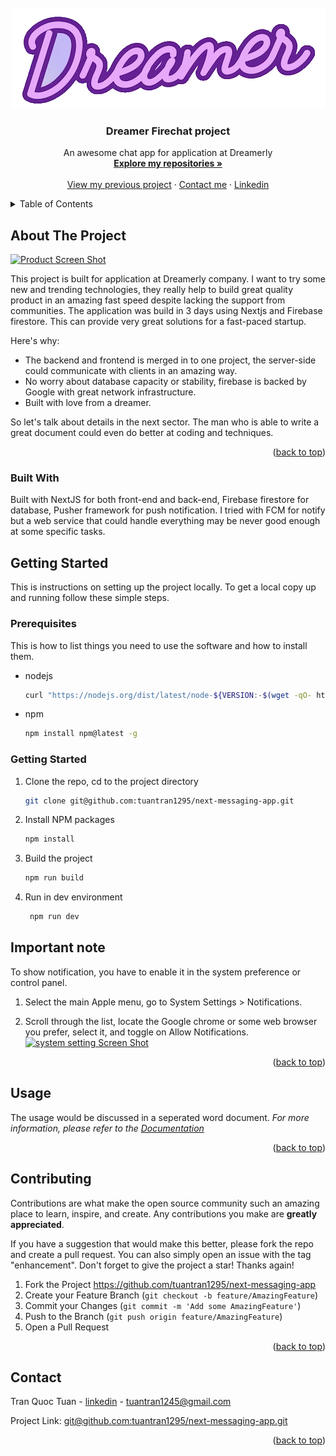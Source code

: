 
<!-- PROJECT LOGO -->
<br />
<div align="center">
  <a href="https://github.com/othneildrew/Best-README-Template">
    <img src="public/assets/logo-bright.png" alt="Logo" width="auto" height="auto">
  </a>

<h3 align="center">Dreamer Firechat project</h3>

  <p align="center">
    An awesome chat app for application at Dreamerly
    <br />
    <a href="https://github.com/tuantran1295?tab=repositories"><strong>Explore my repositories »</strong></a>
    <br />
    <br />
    <a href="https://bbibacgiang.online/">View my previous project</a>
    ·
    <a href="https://www.linkedin.com/in/tran-quoc-tuan-b338261b3/">Contact me</a>
    ·
    <a href="https://www.linkedin.com/in/tran-quoc-tuan-b338261b3/">Linkedin</a>
  </p>
</div>



<!-- TABLE OF CONTENTS -->
<details>
  <summary>Table of Contents</summary>
  <ol>
    <li>
      <a href="#about-the-project">About The Project</a>
      <ul>
        <li><a href="#built-with">Built With</a></li>
      </ul>
    </li>
    <li>
      <a href="#getting-started">Getting Started</a>
      <ul>
        <li><a href="#prerequisites">Prerequisites</a></li>
        <li><a href="#Important-note">Important note</a></li>
      </ul>
    </li>
    <li><a href="#usage">Usage</a></li>
    <li><a href="#contributing">Contributing</a></li>
    <li><a href="#contact">Contact</a></li>
    <li><a href="#acknowledgments">Acknowledgments</a></li>
  </ol>
</details>



<!-- ABOUT THE PROJECT -->
## About The Project

[![Product Screen Shot][product-screenshot]](https://www.linkedin.com/in/tran-quoc-tuan-b338261b3/)

This project is built for application at Dreamerly company. I want to try some new and trending technologies, they really help to build great quality product in an amazing fast speed despite lacking the support from communities. The application was build in 3 days using Nextjs and Firebase firestore. This can provide very great solutions for a fast-paced
startup. 

Here's why:
* The backend and frontend is merged in to one project, the server-side could communicate with clients in an amazing way.
* No worry about database capacity or stability, firebase is backed by Google with great network infrastructure.
* Built with love from a dreamer.


So let's talk about details in the next sector. The man who is able to write a great document could even do better at coding and techniques.

<p align="right">(<a href="#readme-top">back to top</a>)</p>



### Built With

Built with NextJS for both front-end and back-end, Firebase firestore for database, Pusher framework for push notification. I tried with FCM for notify but a web service that could handle everything may be never good enough at some specific tasks.



<!-- GETTING STARTED -->
## Getting Started

This is instructions on setting up the project locally.
To get a local copy up and running follow these simple steps.

### Prerequisites

This is how to list things you need to use the software and how to install them.
* nodejs
  ```sh
  curl "https://nodejs.org/dist/latest/node-${VERSION:-$(wget -qO- https://nodejs.org/dist/latest/ | sed -nE 's|.*>node-(.*)\.pkg</a>.*|\1|p')}.pkg" > "$HOME/Downloads/node-latest.pkg" && sudo installer -store -pkg "$HOME/Downloads/node-latest.pkg" -target "/"
  ```
* npm
  ```sh
  npm install npm@latest -g
  ```

### Getting Started

1. Clone the repo, cd to the project directory
   ```sh
   git clone git@github.com:tuantran1295/next-messaging-app.git
   ```
2. Install NPM packages
   ```sh
   npm install
   ```
3. Build the project
   ```js
   npm run build
   ```
4. Run in dev environment
   ```js
    npm run dev
    ```

## Important note

To show notification, you have to enable it in the system preference or control panel.
1. Select the main Apple menu, go to System Settings > Notifications.

2. Scroll through the list, locate the Google chrome or some web browser you prefer, select it, and toggle on Allow Notifications.
[![system setting Screen Shot][setting-screenshot]](https://www.linkedin.com/in/tran-quoc-tuan-b338261b3/)


<p align="right">(<a href="#readme-top">back to top</a>)</p>



<!-- USAGE EXAMPLES -->
## Usage

The usage would be discussed in a seperated word document.
_For more information, please refer to the [Documentation](https://docs.google.com/document/d/1R5TBJeA-0TP3r5rxC6nOdZOzxlsEYk0X/edit?usp=sharing&ouid=116020578422845394576&rtpof=true&sd=true)_

<p align="right">(<a href="#readme-top">back to top</a>)</p>


<!-- CONTRIBUTING -->
## Contributing

Contributions are what make the open source community such an amazing place to learn, inspire, and create. Any contributions you make are **greatly appreciated**.

If you have a suggestion that would make this better, please fork the repo and create a pull request. You can also simply open an issue with the tag "enhancement".
Don't forget to give the project a star! Thanks again!

1. Fork the Project https://github.com/tuantran1295/next-messaging-app
2. Create your Feature Branch (`git checkout -b feature/AmazingFeature`)
3. Commit your Changes (`git commit -m 'Add some AmazingFeature'`)
4. Push to the Branch (`git push origin feature/AmazingFeature`)
5. Open a Pull Request

<p align="right">(<a href="#readme-top">back to top</a>)</p>


<!-- CONTACT -->
## Contact

Tran Quoc Tuan - [linkedin](https://www.linkedin.com/in/tran-quoc-tuan-b338261b3/) - tuantran1245@gmail.com

Project Link: [git@github.com:tuantran1295/next-messaging-app.git](git@github.com:tuantran1295/next-messaging-app.git)

<p align="right">(<a href="#readme-top">back to top</a>)</p>


[product-screenshot]: ./public/assets/main-dark.png
[setting-screenshot]: ./public/assets/Mac-noti-setting.png
[Next.js]: https://img.shields.io/badge/next.js-000000?style=for-the-badge&logo=nextdotjs&logoColor=white
[Next-url]: https://nextjs.org/
[React.js]: https://img.shields.io/badge/React-20232A?style=for-the-badge&logo=react&logoColor=61DAFB
[React-url]: https://reactjs.org/
[Angular.io]: https://img.shields.io/badge/Angular-DD0031?style=for-the-badge&logo=angular&logoColor=white
[Angular-url]: https://angular.io/
[Laravel.com]: https://img.shields.io/badge/Laravel-FF2D20?style=for-the-badge&logo=laravel&logoColor=white
[Laravel-url]: https://laravel.com
[Bootstrap.com]: https://img.shields.io/badge/Bootstrap-563D7C?style=for-the-badge&logo=bootstrap&logoColor=white
[Bootstrap-url]: https://getbootstrap.com
[JQuery.com]: https://img.shields.io/badge/jQuery-0769AD?style=for-the-badge&logo=jquery&logoColor=white
[JQuery-url]: https://jquery.com